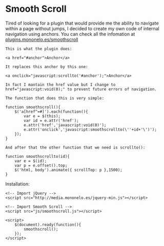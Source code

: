 Smooth Scroll
=============

Tired of looking for a plugin that would provide me the ability to navigate within a page without jumps, I decided to create my own code of internal navigation using anchors.
You can check all the infomation at <a href="http://plugins.mononelo.es/smoothscroll/" target="_blank">plugins.mononelo.es/smoothscroll</a>


	This is what the plugin does:

	<a href="#anchor">Anchor</a>
	
	It replaces this anchor by this one:

	<a onclick="javascript:scrollto('#anchor');">Anchor</a>
	
	In fact I mantain the href value but I change to href="javascript:void(0);" to prevent future errors of navigation.

	The function that does this is very simple:

	function smoothscroll(){
		$('a[href^=#]').each(function(){
			var e = $(this);
			var id = e.attr('href');
			e.attr('href','javascript:void(0)');
			e.attr('onclick','javascript:smoothscrollto(\''+id+'\')');
		});
	}

	And after that the other function that we need is scrollto():

	function smoothscrollto(id){
		var e = $(id);
		var p = e.offset().top;
		$('html, body').animate({ scrollTop: p },1500);
	}


Installation:

	<!-- Import jQuery -->
	<script src="http://media.mononelo.es/jquery-min.js"></script>
	
	<!-- Import Smooth Scroll -->
	<script src="js/smoothscroll.js"></script>
	
	<script>
		$(document).ready(function(){
			smoothscroll();
		});
	</script>